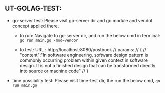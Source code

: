 ## UT-GOLAG-TEST:

- go-server test:
  Please visit go-server dir and go module and vendot concept applied there.

  - to run:
    Navigate to go-server dir, and run the below cmd in terminal:
    `go run main.go -mod=vendor`

  - to test:
    URL : http://localhost:8080/postbook
    // params:
    // {
    // "content":"In software engineering, software design pattern is commonly occurring problem within given context in software design. It is not a finished design that can be transformed directly into source or machine code"
    // }

- time possibility test:
  Please visit time-test dir, the run the below cmd,
  `go run main.go`
